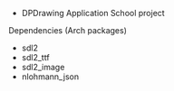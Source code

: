 * DPDrawing Application
School project

Dependencies (Arch packages)

- sdl2
- sdl2_ttf
- sdl2_image
- nlohmann_json
